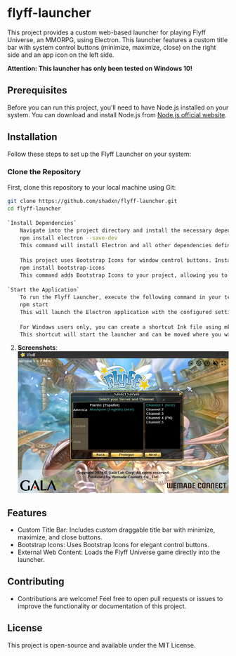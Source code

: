 # flyff-launcher
This project provides a custom web-based launcher for playing Flyff Universe, an MMORPG, using Electron. This launcher features a custom title bar with system control buttons (minimize, maximize, close) on the right side and an app icon on the left side.

**Attention: This launcher has only been tested on Windows 10!**

## Prerequisites
Before you can run this project, you'll need to have Node.js installed on your system. You can download and install Node.js from [Node.js official website](https://nodejs.org/).

## Installation
Follow these steps to set up the Flyff Launcher on your system:

### Clone the Repository
First, clone this repository to your local machine using Git:

```bash
git clone https://github.com/shadxn/flyff-launcher.git
cd flyff-launcher

`Install Dependencies`
    Navigate into the project directory and install the necessary dependencies:
    npm install electron --save-dev
    This command will install Electron and all other dependencies defined in package.json.

    This project uses Bootstrap Icons for window control buttons. Install them via npm:
    npm install bootstrap-icons
    This command adds Bootstrap Icons to your project, allowing you to use the icons as part of your application UI. 

`Start the Application`
    To run the Flyff Launcher, execute the following command in your terminal:
    npm start
    This will launch the Electron application with the configured settings.

    For Windows users only, you can create a shortcut Ink file using mkInk.bat.
    This shortcut will start the launcher and can be moved where you want it.
```
     

2. **Screenshots**:
   ![alt text](image.png)

## Features
 - Custom Title Bar: Includes custom draggable title bar with minimize, maximize, and close buttons.
 - Bootstrap Icons: Uses Bootstrap Icons for elegant control buttons.
 - External Web Content: Loads the Flyff Universe game directly into the launcher.

## Contributing
 - Contributions are welcome! Feel free to open pull requests or issues to improve the functionality or documentation of this project.

## License
This project is open-source and available under the MIT License.